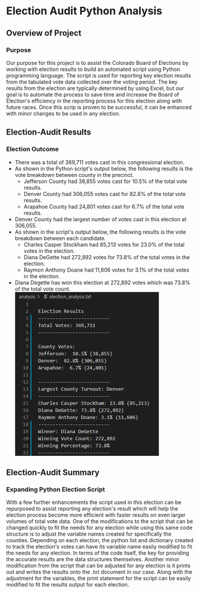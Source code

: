 # Election Audit Python Analysis

## Overview of Project 

### Purpose
Our purpose for this project is to assist the Colorado Board of Elections by working with election results to build an automated script using Python programming language. The script is used for reporting key election results from the tabulated vote data collected over the voting period. The key results from the election are typically determined by using Excel, but our goal is to automate the process to save time and increase the Board of Election's efficiency in the reporting process for this election along with future races. Once this scrip is proven to be successful, it can be enhanced with minor changes to be used in any election. 

## Election-Audit Results

### Election Outcome
- There was a total of 369,711 votes cast in this congressional election. 
- As shown in the Python script's output below, the following results is the vote breakdown between county in the precinct. 
  - Jefferson County had 38,855 votes cast for 10.5% of the total vote results.
  - Denver County had 306,055 votes cast for 82.8% of the total vote results.
  - Arapahoe County had 24,801 votes cast for 6.7% of the total vote results. 
- Denver County had the largest number of votes cast in this election at 306,055. 
- As shown in the script's output below, the following results is the vote breakdown between each candidate. 
  - Charles Casper Stockham had 85,213 votes for 23.0% of the total votes in the election.
  - Diana DeGette had 272,892 votes for 73.8% of the total votes in the election.
  - Raymon Anthony Doane had 11,606 votes for 3.1% of the total votes in the election. 
- Diana Degette has won this election at 272,892 votes which was 73.8% of the total vote count. 
![Election Analysis Results](analysis/election_results.png)

## Election-Audit Summary

### Expanding Python Election Script
With a few further enhancements the script used in this election can be repurposed to assist reporting any election's result which will help the election process become more efficient with faster results on even larger volumes of total vote data. One of the modifications to the script that can be changed quickly to fit the needs for any election while using this same code structure is to adjust the variable names created for specifically the counties. Depending on each election, the python list and dictionary created to track the election's votes can have its variable name easily modified to fit the needs for any election. In terms of the code itself, the key for providing the accurate results are the data structures themselves. Another minor modification from the script that can be adjusted for any election is it prints out and writes the results onto the .txt document in our case. Along with the adjustment for the variables, the print statement for the script can be easily modified to fit the results output for each election.  



